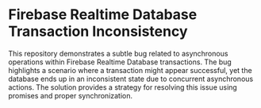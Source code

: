 # Firebase Realtime Database Transaction Inconsistency

This repository demonstrates a subtle bug related to asynchronous operations within Firebase Realtime Database transactions.  The bug highlights a scenario where a transaction might appear successful, yet the database ends up in an inconsistent state due to concurrent asynchronous actions. The solution provides a strategy for resolving this issue using promises and proper synchronization.